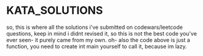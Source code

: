 # KATA_SOLUTIONS
so, this is where all the solutions i've submitted on codewars/leetcode questions, keep in mind i didnt revised it, so this is not the best code you've ever seen- it purely came from my own.
oh- also the code above is just a function, you need to create int main yourself to call it, because im lazy.
